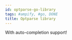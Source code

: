 ```yaml
---
id: optparse-go-library
tags: #ampify, #go, DONE
title: Optparse library
---
```


With auto-completion support!